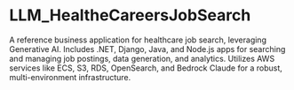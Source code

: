 # LLM_HealtheCareersJobSearch
A reference business application for healthcare job search, leveraging Generative AI. Includes .NET, Django, Java, and Node.js apps for searching and managing job postings, data generation, and analytics. Utilizes AWS services like ECS, S3, RDS, OpenSearch, and Bedrock Claude for a robust, multi-environment infrastructure.
